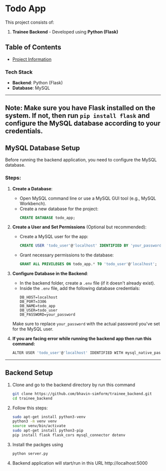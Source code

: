 # Todo App

This project consists of:  
1. **Trainee Backend** - Developed using **Python (Flask)**  

## Table of Contents
- [Project Information](#project-information)

### Tech Stack
- **Backend**: Python (Flask)
- **Database**: MySQL

---

## Note: Make sure you have Flask installed on the system. If not, then run `pip install flask` and configure the MySQL database according to your credentials.

## MySQL Database Setup

Before running the backend application, you need to configure the MySQL database.

### Steps:

1. **Create a Database**:
   - Open MySQL command line or use a MySQL GUI tool (e.g., MySQL Workbench).
   - Create a new database for the project:
     ```sql
     CREATE DATABASE todo_app;
     ```

2. **Create a User and Set Permissions** (Optional but recommended):
   - Create a MySQL user for the app:
     ```sql
     CREATE USER 'todo_user'@'localhost' IDENTIFIED BY 'your_password';
     ```
   - Grant necessary permissions to the database:
     ```sql
     GRANT ALL PRIVILEGES ON todo_app.* TO 'todo_user'@'localhost';
     ```

3. **Configure Database in the Backend**:
   - In the backend folder, create a `.env` file (if it doesn't already exist).
   - Inside the `.env` file, add the following database credentials:
     ```plaintext
     DB_HOST=localhost
     DB_PORT=3306
     DB_NAME=todo_app
     DB_USER=todo_user
     DB_PASSWORD=your_password
     ```

   Make sure to replace `your_password` with the actual password you've set for the MySQL user.


4. **If you are facing error while running the backend app then run this command:**
   ```bash
   ALTER USER 'todo_user'@'localhost' IDENTIFIED WITH mysql_native_password BY 'your_password';
---


## Backend Setup 

1. Clone and go to the backend directory by run this command
   ```bash
   git clone https://github.com/bhavin-simform/trainee_backend.git
   cd trainee_backend

2. Follow this steps:
   ```bash
   sudo apt-get install python3-venv
   python3 -m venv venv
   source venv/bin/activate
   sudo apt-get install python3-pip
   pip install flask flask_cors mysql_connector dotenv

3. Install the packges using 
    ```bash
    python server.py

4. Backend application will start/run in this URL http://localhost:5000
